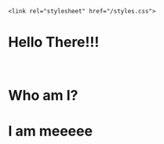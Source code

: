 
<html>

  <head>
  
    <link rel="stylesheet" href="/styles.css">
  </head>

  <body>
    <h1 id="greeting">Hello There!!!</h1>
    <br>
    <h1>Who am I?</h1>
    <h1>I am meeeee</h1>
    
    
  
  
  
  
  
  
  </body>
</html>
